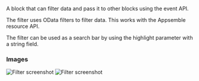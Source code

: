 A block that can filter data and pass it to other blocks using the event API.

The filter uses OData filters to filter data. This works with the Appsemble resource API.

The filter can be used as a search bar by using the highlight parameter with a string field.

### Images

![Filter screenshot](https://gitlab.com/appsemble/appsemble/-/raw/0.34.6/config/assets/filter.png)
![Filter screenshot](https://gitlab.com/appsemble/appsemble/-/raw/0.34.6/config/assets/filter-search-bar.png)
